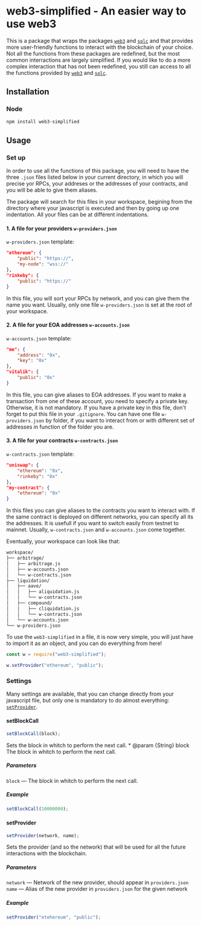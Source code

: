 # web3-simplified - An easier way to use web3

This is a package that wraps the packages [`web3`](https://www.npmjs.com/package/web3) and [`solc`](https://www.npmjs.com/package/solc)  and that provides more user-friendly functions to interact with the blockchain of your choice. Not all the functions from these packages are redefined, but the most common interractions are largely simplified. If you would like to do a more complex interaction that has not been redefined, you still can access to all the functions provided by [`web3`](https://www.npmjs.com/package/web3) and [`solc`](https://www.npmjs.com/package/solc).

## Installation

### Node

```bash
npm install web3-simplified
```

## Usage

### Set up

In order to use all the functions of this package, you will need to have the three `.json` files listed below in your current directory, in which you will precise yor RPCs, your addreses or the addresses of your contracts, and you will be able to give them aliases.

The package will search for this files in your workspace, begining from the directory where your javascript is executed and then by going up one indentation. All your files can be at différent indentations.

#### 1. A file for your providers `w-providers.json`

`w-providers.json` template:
```json
"ethereum": {
    "public": "https://",
    "my-node": "wss://"
},
"rinkeby": {
    "public": "https://"
}
```

In this file, you will sort your RPCs by network, and you can give them the name you want. Usually, only one file `w-providers.json` is set at the root of your workspace.

#### 2. A file for your EOA addresses `w-accounts.json`

`w-accounts.json` template:
```json
"me": {
    "address": "0x",
    "key": "0x"
},
"vitalik": {
    "public": "0x"
}
```

In this file, you can give aliases to EOA addresses. If you want to make a transaction from one of these account, you need to specify a private key. Otherwise, it is not mandatory. If you have a private key in this file, don't forget to put this file in your `.gitignore`. You can have one file `w-providers.json` by folder, if you want to interact from or with different set of addresses in function of the folder you are. 

#### 3. A file for your contracts `w-contracts.json`

`w-contracts.json` template:
```json
"uniswap": {
    "ethereum": "0x",
    "rinkeby": "0x"
},
"my-contract": {
    "ethereum": "0x"
}
```

In this files you can give aliases to the contracts you want to interact with. If the same contract is deployed on different networks, you can specify all its the addresses. It is usefull if you want to switch easily from testnet to mainnet. Usually, `w-contracts.json` and `w-accounts.json` come together.

Eventually, your workspace can look like that:
```txt
workspace/
├── arbitrage/
│   ├── arbitrage.js
│   ├── w-accounts.json
│   └── w-contracts.json
├── liquidation/
│   ├── aave/
│   │   ├── aliquidation.js
│   │   └── w-contracts.json
│   ├── compound/
│   │   ├── cliquidation.js
│   │   └── w-contracts.json
│   └── w-accounts.json
└── w-providers.json
```

To use the `web3-simplified` in a file, it is now very simple, you will just have to import it as an object, and you can do everything from here!

```javascript
const w = require("web3-simplified");

w.setProvider("ethereum", "public");
```

### Settings

Many settings are available, that you can change directly from your javascript file, but only one is mandatory to do almost everything: [`setProvider`](#setprovider).

#### **setBlockCall**

```javascript
setBlockCall(block);
```

Sets the block in whitch to perform the next call.
     * @param {String} block The block in whitch to perform the next call.

##### **Parameters**

`block` — The block in whitch to perform the next call.

##### **Example**

```javascript
setBlockCall(10000000);
```

#### **setProvider**

```javascript
setProvider(network, name);
```

Sets the provider (and so the network) that will be used for all the future interactions with the blockchain.

##### **Parameters**

`network` — Network of the new provider, should appear in `providers.json`  
`name` — Alias of the new provider in `providers.json` for the given network

##### **Example**

```javascript
setProvider("etehereum", "public");
```